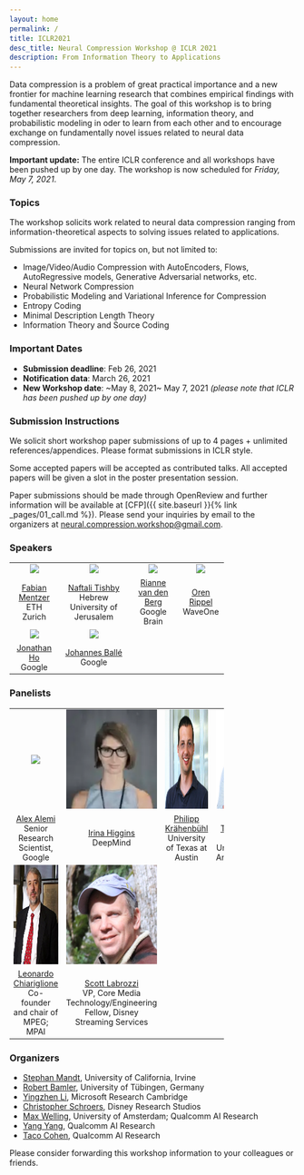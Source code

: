 ```yaml
---
layout: home
permalink: /
title: ICLR2021
desc_title: Neural Compression Workshop @ ICLR 2021
description: From Information Theory to Applications 
---
```


Data compression is a problem of great practical importance and a new frontier for machine learning research that combines empirical findings with fundamental theoretical insights. The goal of this workshop is to bring together researchers from deep learning, information theory, and probabilistic modeling in oder to learn from each other and to encourage exchange on fundamentally novel issues related to neural data compression.

**Important update:** The entire ICLR conference and all workshops have been pushed up by one day. The workshop is now scheduled for *Friday, May 7, 2021*.

### Topics

The workshop solicits work related to neural data compression ranging from information-theoretical aspects to solving issues related to applications.

Submissions are invited for topics on, but not limited to:

* Image/Video/Audio Compression with AutoEncoders, Flows, AutoRegressive models, Generative Adversarial networks, etc.
* Neural Network Compression
* Probabilistic Modeling and Variational Inference for Compression
* Entropy Coding
* Minimal Description Length Theory
* Information Theory and Source Coding

### Important Dates

* **Submission deadline**: Feb 26, 2021
* **Notification data**: March 26, 2021
* **New Workshop date**: ~May 8, 2021~ May 7, 2021 *(please note that ICLR has been pushed up by one day)*

### Submission Instructions

We solicit short workshop paper submissions of up to 4 pages + unlimited references/appendices. Please format submissions in ICLR style.

Some accepted papers will be accepted as contributed talks. All accepted papers will be given a slot in the poster presentation session.

Paper submissions should be made through OpenReview and further information will be available at [CFP]({{ site.baseurl }}{% link _pages/01_call.md %}). Please send your inquiries by email to the organizers at [neural.compression.workshop@gmail.com](mailto:neural.compression.workshop@gmail.com).



### Speakers 

<table style="width:75%">
  <tr>
    <td style="text-align:center"><img src="assets/img/speaker_fabian_mentzer.jpg" height="175"></td>
    <td style="text-align:center"><img src="assets/img/speaker_naftali_tishby.jpg" height="175"></td>
    <td style="text-align:center"><img src="assets/img/speaker_rianne_van_den_berg.png" height="175"></td>
    <td style="text-align:center"><img src="assets/img/speaker_oren_rippel.jpg" height="175"></td>
  </tr>
  <tr>
    <td style="text-align:center"><a href="https://fmentzer.github.io">Fabian Mentzer</a> <br> ETH Zurich</td>
    <td style="text-align:center"><a href="https://elsc.huji.ac.il/faculty-staff/naftali-tishby">Naftali Tishby</a> <br>Hebrew University of Jerusalem</td>
    <td style="text-align:center"><a href="https://riannevdberg.github.io">Rianne van den Berg</a> <br> Google Brain</td>
    <td style="text-align:center"><a href="https://www.orenrippel.com">Oren Rippel</a> <br> WaveOne</td>
  </tr>
  <tr>
    <td style="text-align:center"><img src="assets/img/speaker_jonathan_ho.png" height="175"></td>
    <td style="text-align:center"><img src="assets/img/speaker_johannes_balle.jpg" height="175"></td>
  </tr>
  <tr>
    <td style="text-align:center"><a href="http://www.jonathanho.me">Jonathan Ho</a> <br>  Google</td>
    <td style="text-align:center"><a href="https://balle.io">Johannes Ballé</a> <br> Google</td>
  </tr>
</table>

### Panelists

<table style="width:75%">
  <tr>
    <td style="text-align:center"><img src="assets/img/panel_alex_alemi.jpg" height="175"></td>
    <td style="text-align:center"><img src="assets/img/panel_irina_higgins.webp" height="175"></td>
    <td style="text-align:center"><img src="assets/img/panel_philipp_krahenbuhl.jpg" height="175"></td>
    <td style="text-align:center"><img src="assets/img/panel_jakub_tomczak.jpg" height="175"></td>
  </tr>
  <tr>
    <td style="text-align:center"><a href="https://www.alexalemi.com">Alex Alemi</a> <br> Senior Research Scientist, Google</td>
    <td style="text-align:center"><a href="https://uk.linkedin.com/in/irina-higgins-74455235">Irina Higgins</a> <br> DeepMind</td>
    <td style="text-align:center"><a href="https://www.philkr.net">Philipp Krähenbühl</a> <br>University of Texas at Austin</td>
    <td style="text-align:center"><a href="https://jmtomczak.github.io">Jakub Tomczak</a> <br>Vrije Universiteit Amsterdam</td>
  </tr>
  <tr>
    <td style="text-align:center"><img src="assets/img/panel_leonardo_chiariglione.jpg" height="175"></td>
    <td style="text-align:center"><img src="assets/img/panel_scott_labrozzi.jpg" height="175"></td>
  </tr>
  <tr>
    <td style="text-align:center"><a href="https://en.wikipedia.org/wiki/Leonardo_Chiariglione">Leonardo Chiariglione</a> <br>Co-founder and chair of MPEG; MPAI</td>
    <td style="text-align:center"><a href="https://www.linkedin.com/in/scottlabrozzi">Scott Labrozzi</a> <br> VP, Core Media Technology/Engineering Fellow, Disney Streaming Services</td>
  </tr>
</table>

### Organizers

* [Stephan Mandt](http://www.stephanmandt.com), University of California, Irvine
* [Robert Bamler](https://robamler.github.io), University of Tübingen, Germany
* [Yingzhen Li](http://yingzhenli.net/home/en/), Microsoft Research Cambridge
* [Christopher Schroers](https://studios.disneyresearch.com/people/christopher-schroers/), Disney Research Studios
* [Max Welling](https://staff.fnwi.uva.nl/m.welling/), University of Amsterdam; Qualcomm AI Research
* [Yang Yang](https://yyang768osu.github.io), Qualcomm AI Research
* [Taco Cohen](https://tacocohen.wordpress.com), Qualcomm AI Research

Please consider forwarding this workshop information to your colleagues or friends. 
